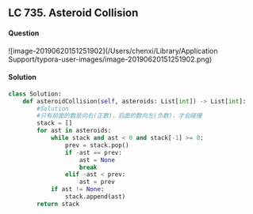 ## LC 735. Asteroid Collision

#### Question

![image-20190620151251902](/Users/chenxi/Library/Application Support/typora-user-images/image-20190620151251902.png)



#### Solution

```python
class Solution:
    def asteroidCollision(self, asteroids: List[int]) -> List[int]:
        #Solution
        #只有前面的数是向右(正数)，后面的数向左(负数)，才会碰撞
        stack = []
        for ast in asteroids:
            while stack and ast < 0 and stack[-1] >= 0:
                prev = stack.pop()
                if -ast == prev:
                    ast = None
                    break
                elif -ast < prev:
                    ast = prev
            if ast != None:
                stack.append(ast)
        return stack
```


